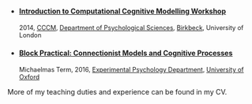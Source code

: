 <ul class="cv">
 
<li class="cv">
 <h4 style= "text-decoration:underline"><a href="//sites.google.com/site/introcompcog/">Introduction to Computational Cognitive Modelling Workshop</a></h4>
 <p style="font-size: 0.9em">2014,  <a href ="//cccm.bbk.ac.uk/">CCCM</a>, <a href="//www.bbk.ac.uk/psychology/">Department of Psychological Sciences</a>, <a href="//bbk.ac.uk/">Birkbeck</a>, University of London</p></li>

<!--<li class="cv">
 <h4 style= "text-decoration:underline"><a href="/doc/BM.pdf">Short Introduction to Boltzmann Machines</a></h4>
 <p style="font-size: 0.9em">2014, <a href ="//cccm.bbk.ac.uk/">CCCM</a> Seminar, <a href="//www.bbk.ac.uk/psychology/">Department of Psychological Sciences</a>, <a href="//bbk.ac.uk/">Birkbeck</a>, University of London</p></li>-->

<li class="cv">
 <h4 style= "text-decoration:underline"><a href="/connectionism/">Block Practical: Connectionist Models and Cognitive Processes</a></h4>
 <p style="font-size: 0.9em">Michaelmas Term, 2016, <a href="//psy.ox.ac.uk/">Experimental Psychology Department</a>, <a href="//ox.ac.uk/">University of Oxford</a></p></li>

</ul>
More of my teaching duties and experience can be found in my CV.

